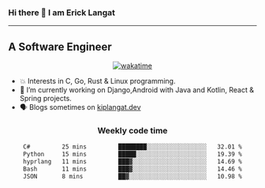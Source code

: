 ### Hi there 👋 I am Erick Langat
---
## A Software Engineer

<div align="center">
  
[![wakatime](https://wakatime.com/badge/user/55eadf42-c1c5-4930-b153-72952ac5ca5c.svg)](https://wakatime.com/@55eadf42-c1c5-4930-b153-72952ac5ca5c)

</div>

<!--
**elkiplangat/elkiplangat** is a ✨ _special_ ✨ repository because its `README.md` (this file) appears on your GitHub profile.

Here are some ideas to get you started:

- 🔭 I’m currently working on ...
- 🌱 I’m currently learning ...
- 👯 I’m looking to collaborate on ...
- 🤔 I’m looking for help with ...
- 💬 Ask me about ...
- 📫 How to reach me: ...
- 😄 Pronouns: ...
- ⚡ Fun fact: ...
-->
- 💥 Interests in C, Go, Rust & Linux programming. 
- 🔭 I’m currently working on Django,Android with Java and Kotlin, React & Spring projects.
-  🗣️ Blogs sometimes on [kiplangat.dev](https://kiplangat.dev)

<div align="center">
  <h3> Weekly code time </h3>

<!--START_SECTION:waka-->

```txt
C#         25 mins         ████████░░░░░░░░░░░░░░░░░   32.01 %
Python     15 mins         █████░░░░░░░░░░░░░░░░░░░░   19.39 %
hyprlang   11 mins         ███▓░░░░░░░░░░░░░░░░░░░░░   14.69 %
Bash       11 mins         ███▓░░░░░░░░░░░░░░░░░░░░░   14.46 %
JSON       8 mins          ██▓░░░░░░░░░░░░░░░░░░░░░░   10.98 %
```

<!--END_SECTION:waka-->

</div>
